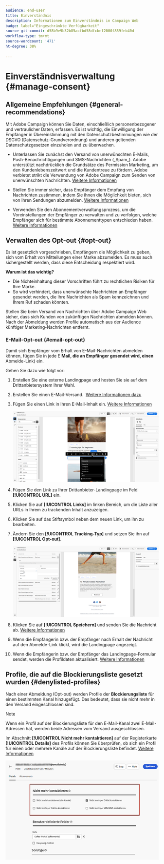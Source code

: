 ```yaml
---
audience: end-user
title: Einverständnis
description: Informationen zum Einverständnis in Campaign Web
badge: label="Eingeschränkte Verfügbarkeit"
source-git-commit: d58b9e9b32b85acfbd58dfcbef2000f859feb40d
workflow-type: tm+mt
source-wordcount: '471'
ht-degree: 38%

---
```


# Einverständnisverwaltung {#manage-consent}

## Allgemeine Empfehlungen {#general-recommendations}

Mit Adobe Campaign können Sie Daten, einschließlich personenbezogener und vertraulicher Daten, erfassen. Es ist wichtig, die Einwilligung der Empfänger in Übereinstimmung mit den Datenschutzbestimmungen wie der DSGVO (Datenschutz-Grundverordnung) und anderen geltenden Datenschutzgesetzen einzuholen und zu überwachen.

* Unterlassen Sie zunächst den Versand von unerwünschten E-Mails, Push-Benachrichtigungen und SMS-Nachrichten („Spam„). Adobe unterstützt nachdrücklich die Grundsätze des Permission Marketing, um den Kundenlebenszeitwert und die Kundentreue zu fördern. Adobe verbietet strikt die Verwendung von Adobe Campaign zum Senden von unerwünschten Nachrichten. [Weitere Informationen](#denylisted-profiles)

* Stellen Sie immer sicher, dass Empfänger dem Empfang von Nachrichten zustimmen, indem Sie ihnen die Möglichkeit bieten, sich von Ihren Sendungen abzumelden<!-- and keep honoring opt-out requests as quickly as possible-->. [Weitere Informationen](#opt-out)

* Verwenden Sie den Abonnementverwaltungsprozess, um die Voreinstellungen der Empfänger zu verwalten und zu verfolgen, welche Empfänger sich für bestimmte Abonnementtypen entschieden haben. [Weitere Informationen](../../delivery/using/about-services-and-subscriptions.md)

## Verwalten des Opt-out {#opt-out}

Es ist gesetzlich vorgeschrieben, Empfängern die Möglichkeit zu geben, sich vom Erhalt von Mitteilungen einer Marke abzumelden. Es muss auch sichergestellt werden, dass diese Entscheidung respektiert wird. <!--Learn more about the applicable legislation in the [Adobe Campaign Classic v7 documentation](https://experienceleague.adobe.com/docs/campaign-classic/using/getting-started/privacy/privacy-and-recommendations.html?lang=de#privacy-regulations){target="_blank"}.-->

**Warum ist das wichtig?**

* Die Nichteinhaltung dieser Vorschriften führt zu rechtlichen Risiken für Ihre Marke.
* So wird verhindert, dass unerwünschte Nachrichten an Empfänger gesendet werden, die Ihre Nachrichten als Spam kennzeichnen und Ihrem Ruf schaden könnten.

Stellen Sie beim Versand von Nachrichten über Adobe Campaign Web sicher, dass sich Kunden von zukünftigen Nachrichten abmelden können. Nach der Abmeldung werden Profile automatisch aus der Audience künftiger Marketing-Nachrichten entfernt.

### E-Mail-Opt-out {#email-opt-out}

Damit sich Empfänger vom Erhalt von E-Mail-Nachrichten abmelden können, fügen Sie in jede E **Mail, die an Empfänger gesendet wird, einen** Abmelde-Link) ein.

Gehen Sie dazu wie folgt vor:

1. Erstellen Sie eine externe Landingpage und hosten Sie sie auf dem Drittanbietersystem Ihrer Wahl.

1. Erstellen Sie einen E-Mail-Versand.  [Weitere Informationen dazu](../email/create-email.md)

1. Fügen Sie einen Link in Ihren E-Mail-Inhalt ein. [Weitere Informationen](../email/message-tracking.md#insert-links)

   ![Link in E-Mail-Inhalt einfügen](../email/assets/message-tracking-insert-link.png)

1. Fügen Sie den Link zu Ihrer Drittanbieter-Landingpage im Feld **[!UICONTROL URL]** ein.

1. Klicken Sie auf **[!UICONTROL Links]** im linken Bereich, um die Liste aller URLs in Ihrem zu trackenden Inhalt anzuzeigen.

1. Klicken Sie auf das Stiftsymbol neben dem neuen Link, um ihn zu bearbeiten.

1. Ändern Sie den **[!UICONTROL Tracking-Typ]** und setzen Sie ihn auf **[!UICONTROL Opt-out]**.

   ![Tracking-Typ für Opt-out bearbeiten](../email/assets/message-tracking-edit-a-link.png)

1. Klicken Sie auf **[!UICONTROL Speichern]** und senden Sie die Nachricht ab. [Weitere Informationen](../monitor/prepare-send.md)

1. Wenn die Empfängerin bzw. der Empfänger nach Erhalt der Nachricht auf den Abmelde-Link klickt, wird die Landingpage angezeigt.

1. Wenn die Empfängerin bzw. der Empfänger das Landingpage-Formular sendet, werden die Profildaten aktualisiert. [Weitere Informationen](#denylisted-profiles)

<!--Any other option available such as one-click opt-out link or List-Unsubscribe (to include an unsubscribe link in the email header) to enable opt-out in a delivery?-->

## Profile, die auf die Blockierungsliste gesetzt wurden {#denylisted-profiles}

Nach einer Abmeldung (Opt-out) werden Profile der **Blockierungsliste** für einen bestimmten Kanal hinzugefügt. Das bedeutet, dass sie nicht mehr in den Versand eingeschlossen sind.

>[!NOTE]
>
>Wenn ein Profil auf der Blockierungsliste für den E-Mail-Kanal zwei E-Mail-Adressen hat, werden beide Adressen vom Versand ausgeschlossen.

Im Abschnitt **[!UICONTROL Nicht mehr kontaktieren]** auf der Registerkarte **[!UICONTROL Details]** des Profils können Sie überprüfen, ob sich ein Profil für einen oder mehrere Kanäle auf der Blockierungsliste befindet. [Weitere Informationen](../audience/about-recipients.md#access)

![Überprüfen Sie den Status der Blockierungsliste in den Profildetails](assets/profile-no-longer-contact.png)

<!--Denylisted status on quarantine list

Additionally, when recipients report your message as spam, or reply to an SMS message with a keyword such as "STOP", their address or phone number is quarantined with the **[!UICONTROL Denylisted]** status. Their profile is updated accordingly.

QUESTION: When a user marks an email as spam, is the profile's No longer contact section also updated? Apparently no (not the same = quarantine vs denylist)

>[!NOTE]
>
>The **[!UICONTROL Denylisted]** status refers to the address only, the profile is not on the denylist, so that the user continues receiving SMS messages and push notifications.

Learn more about Feedback loops in the [Delivery Best Practices Guide](https://experienceleague.adobe.com/docs/deliverability-learn/deliverability-best-practice-guide/transition-process/infrastructure.html?lang=de#feedback-loops){target="_blank"}.

Learn more about quarantine in the [Campaign v8 (client console) documentation](https://experienceleague.adobe.com/docs/campaign/campaign-v8/send/failures/quarantines.html?lang=de#non-deliverable-bounces){target="_blank"}.-->